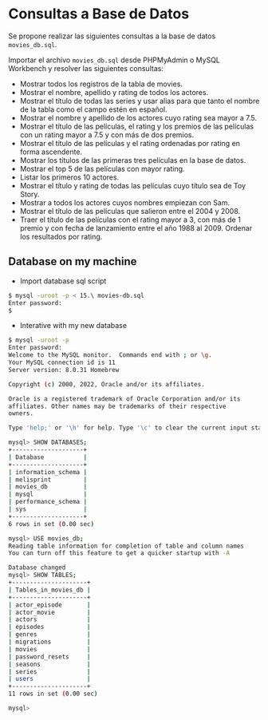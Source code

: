 # Consultas a Base de Datos


Se propone realizar las siguientes consultas a la base de datos `movies_db.sql`.

Importar el archivo `movies_db.sql` desde PHPMyAdmin o MySQL Workbench y resolver las siguientes consultas:

* Mostrar todos los registros de la tabla de movies. 
* Mostrar el nombre, apellido y rating de todos los actores.
* Mostrar el título de todas las series y usar alias para que tanto el nombre de la tabla como el campo estén en español.
* Mostrar el nombre y apellido de los actores cuyo rating sea mayor a 7.5.
* Mostrar el título de las películas, el rating y los premios de las películas con un rating mayor a 7.5 y con más de dos premios.
* Mostrar el título de las películas y el rating ordenadas por rating en forma ascendente.
* Mostrar los títulos de las primeras tres películas en la base de datos.
* Mostrar el top 5 de las películas con mayor rating.
* Listar los primeros 10 actores.
* Mostrar el título y rating de todas las películas cuyo título sea de Toy Story.
* Mostrar a todos los actores cuyos nombres empiezan con Sam.
* Mostrar el título de las películas que salieron entre el 2004 y 2008.
* Traer el título de las películas con el rating mayor a 3, con más de 1 premio y con fecha de lanzamiento entre el año 1988 al 2009. Ordenar los resultados por rating.



## Database on my machine

* Import database sql script

```bash
$ mysql -uroot -p < 15.\ movies-db.sql
Enter password:
$
```

* Interative with my new database

```bash
$ mysql -uroot -p
Enter password:
Welcome to the MySQL monitor.  Commands end with ; or \g.
Your MySQL connection id is 11
Server version: 8.0.31 Homebrew

Copyright (c) 2000, 2022, Oracle and/or its affiliates.

Oracle is a registered trademark of Oracle Corporation and/or its
affiliates. Other names may be trademarks of their respective
owners.

Type 'help;' or '\h' for help. Type '\c' to clear the current input statement.

mysql> SHOW DATABASES;
+--------------------+
| Database           |
+--------------------+
| information_schema |
| melisprint         |
| movies_db          |
| mysql              |
| performance_schema |
| sys                |
+--------------------+
6 rows in set (0.00 sec)

mysql> USE movies_db;
Reading table information for completion of table and column names
You can turn off this feature to get a quicker startup with -A

Database changed
mysql> SHOW TABLES;
+---------------------+
| Tables_in_movies_db |
+---------------------+
| actor_episode       |
| actor_movie         |
| actors              |
| episodes            |
| genres              |
| migrations          |
| movies              |
| password_resets     |
| seasons             |
| series              |
| users               |
+---------------------+
11 rows in set (0.00 sec)

mysql>
```



